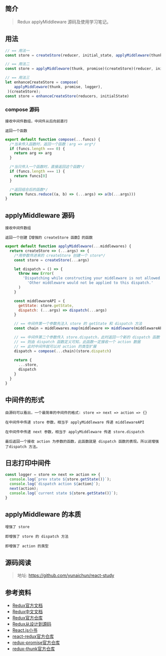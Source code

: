 ## 简介

> Redux applyMiddleware 源码及使用学习笔记。

## 用法

```js
// == 用法一
const store = createStore(reducer, initial_state, applyMiddleware(thunk, promise, logger))

// == 用法二
const store = applyMiddleware(thunk, promise)(createStore)(reducer, initialState)

// == 用法三
let enhanceCreateStore = compose(
    applyMiddleware(thunk, promise, logger),
 )(createStore);
const store = enhanceCreateStore(reducers, initialState)
```

### compose 源码

```text
接收中间件数组，中间件从后向前直行

返回一个函数
```

```js
export default function compose(...funcs) {
  /*当未传入函数时，返回一个函数：arg => arg*/
  if (funcs.length === 0) {
    return arg => arg
  }

  /*当只传入一个函数时，直接返回这个函数*/
  if (funcs.length === 1) {
    return funcs[0]
  }

  /*返回组合后的函数*/
  return funcs.reduce((a, b) => (...args) => a(b(...args)))
}
```

## applyMiddleware 源码

```text
接收中间件数组

返回一个创建【增强的 createStore 函数】的函数
```

```js
export default function applyMiddleware(...middlewares) {
  return createStore => (...args) => {
    /*用参数传进来的 createStore 创建一个 store*/
    const store = createStore(...args)

    let dispatch = () => {
      throw new Error(
        'Dispatching while constructing your middleware is not allowed. ' +
          'Other middleware would not be applied to this dispatch.'
      )
    }

    const middlewareAPI = {
      getState: store.getState,
      dispatch: (...args) => dispatch(...args)
    }

    // == 中间件第一个参数先注入 store 的 getState 和 dispatch 方法
    const chain = middlewares.map(middleware => middleware(middlewareAPI))

    // == 中间件第二个参数传入 store.dispatch，此时返回一个新的 dispatch 函数
    // == 则由 dispatch 函数定义可知，此函数一定接收一个 action 数据
    // == 此时中间件就可以对 action 的类型扩展
    dispatch = compose(...chain)(store.dispatch)
   
    return {
      ...store,
      dispatch
    }
  }
}
```

## 中间件的形式

```text
由源码可以看出，一个最简单的中间件的格式: store => next => action => {}

在中间件中传递 store 参数，相当于 applyMiddleware 传递 middlewareAPI

在中间件中传递 next 参数，相当于 applyMiddleware 传递 store.dispatch

最后返回一个接收 action 为参数的函数，此函数就是 dispatch 函数的表现。所以说增强了dispatch 方法。
```

## 日志打印中间件

```js
const logger = store => next => action => {
  console.log(`prev state ${store.getState()}`);
  console.log(`dispatch action ${action}`);
  next(action);
  console.log(`current state ${store.getState()}`);
}
```

## applyMiddleware 的本质

```text
增强了 store

即增强了 store 的 dispatch 方法

即增强了 action 的类型
```

## 源码阅读

> 地址: https://github.com/yunaichun/react-study

## 参考资料

- [Redux官方文档](https://redux.js.org/introduction/getting-started)
- [Redux中文文档](http://cn.redux.js.org/)
- [Redux官方仓库](https://github.com/reduxjs/redux)
- [Redux从设计到源码](https://tech.meituan.com/2017/07/14/redux-design-code.html)
- [React.js小书](http://huziketang.mangojuice.top/books/react/lesson30)
- [react-redux官方仓库](https://github.com/reduxjs/react-redux)
- [redux-promise官方仓库](https://github.com/redux-utilities/redux-promise)
- [redux-thunk官方仓库](https://github.com/reduxjs/redux-thunk)
